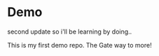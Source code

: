 # Demo
second update so i'll be learning by doing..

This is my first demo repo. The Gate way to more!
